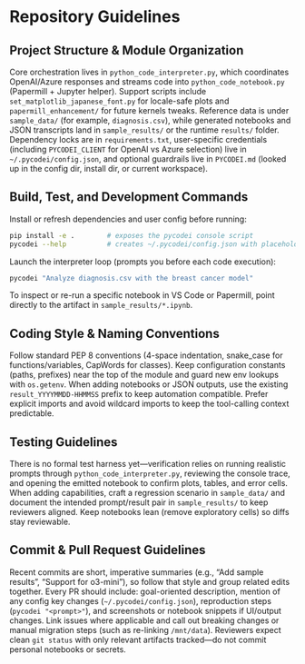 # Repository Guidelines

## Project Structure & Module Organization
Core orchestration lives in `python_code_interpreter.py`, which coordinates OpenAI/Azure responses and streams code into `python_code_notebook.py` (Papermill + Jupyter helper). Support scripts include `set_matplotlib_japanese_font.py` for locale-safe plots and `papermill_enhancement/` for future kernels tweaks. Reference data is under `sample_data/` (for example, `diagnosis.csv`), while generated notebooks and JSON transcripts land in `sample_results/` or the runtime `results/` folder. Dependency locks are in `requirements.txt`, user-specific credentials (including `PYCODEI_CLIENT` for OpenAI vs Azure selection) live in `~/.pycodei/config.json`, and optional guardrails live in `PYCODEI.md` (looked up in the config dir, install dir, or current workspace).

## Build, Test, and Development Commands
Install or refresh dependencies and user config before running:
```bash
pip install -e .        # exposes the pycodei console script
pycodei --help          # creates ~/.pycodei/config.json with placeholders
```
Launch the interpreter loop (prompts you before each code execution):
```bash
pycodei "Analyze diagnosis.csv with the breast cancer model"
```
To inspect or re-run a specific notebook in VS Code or Papermill, point directly to the artifact in `sample_results/*.ipynb`.

## Coding Style & Naming Conventions
Follow standard PEP 8 conventions (4-space indentation, snake_case for functions/variables, CapWords for classes). Keep configuration constants (paths, prefixes) near the top of the module and guard new env lookups with `os.getenv`. When adding notebooks or JSON outputs, use the existing `result_YYYYMMDD-HHMMSS` prefix to keep automation compatible. Prefer explicit imports and avoid wildcard imports to keep the tool-calling context predictable.

## Testing Guidelines
There is no formal test harness yet—verification relies on running realistic prompts through `python_code_interpreter.py`, reviewing the console trace, and opening the emitted notebook to confirm plots, tables, and error cells. When adding capabilities, craft a regression scenario in `sample_data/` and document the intended prompt/result pair in `sample_results/` to keep reviewers aligned. Keep notebooks lean (remove exploratory cells) so diffs stay reviewable.

## Commit & Pull Request Guidelines
Recent commits are short, imperative summaries (e.g., “Add sample results”, “Support for o3-mini”), so follow that style and group related edits together. Every PR should include: goal-oriented description, mention of any config key changes (`~/.pycodei/config.json`), reproduction steps (`pycodei "<prompt>"`), and screenshots or notebook snippets if UI/output changes. Link issues where applicable and call out breaking changes or manual migration steps (such as re-linking `/mnt/data`). Reviewers expect clean `git status` with only relevant artifacts tracked—do not commit personal notebooks or secrets.

